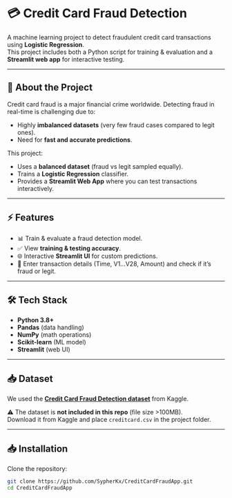 # 💳 Credit Card Fraud Detection

A machine learning project to detect fraudulent credit card transactions using **Logistic Regression**.  
This project includes both a Python script for training & evaluation and a **Streamlit web app** for interactive testing.

---

## 📌 About the Project
Credit card fraud is a major financial crime worldwide. Detecting fraud in real-time is challenging due to:
- Highly **imbalanced datasets** (very few fraud cases compared to legit ones).
- Need for **fast and accurate predictions**.

This project:
- Uses a **balanced dataset** (fraud vs legit sampled equally).
- Trains a **Logistic Regression** classifier.  
- Provides a **Streamlit Web App** where you can test transactions interactively.

---

## ⚡ Features
- 📊 Train & evaluate a fraud detection model.
- ✅ View **training & testing accuracy**.
- 🌐 Interactive **Streamlit UI** for custom predictions.
- 🔎 Enter transaction details (Time, V1…V28, Amount) and check if it’s fraud or legit.

---

## 🛠️ Tech Stack
- **Python 3.8+**
- **Pandas** (data handling)
- **NumPy** (math operations)
- **Scikit-learn** (ML model)
- **Streamlit** (web UI)

---

## 📥 Dataset
We used the **[Credit Card Fraud Detection dataset](https://www.kaggle.com/datasets/mlg-ulb/creditcardfraud)** from Kaggle.

⚠️ The dataset is **not included in this repo** (file size >100MB).  
Download it from Kaggle and place `creditcard.csv` in the project folder.

---

## 📥 Installation
Clone the repository:
```bash
git clone https://github.com/SypherKx/CreditCardFraudApp.git
cd CreditCardFraudApp
